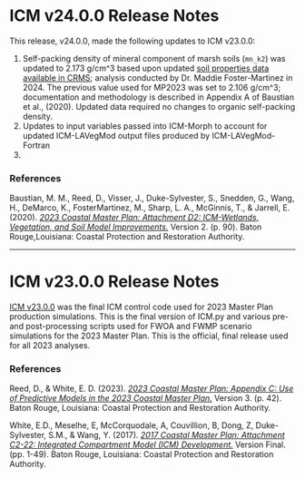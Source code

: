 
# ICM v24.0.0 Release Notes

This release, v24.0.0, made the following updates to ICM v23.0.0:<br>
1. Self-packing density of mineral component of marsh soils (`mn_k2`) was updated to 2.173 g/cm^3 based upon updated [soil properties data available in CRMS](https://cims.coastal.louisiana.gov/DataDownload/DataDownload.aspx?type=soil_properties); analysis conducted by Dr. Maddie Foster-Martinez in 2024. The previous value used for MP2023 was set to 2.106 g/cm^3; documentation and methodology is described in Appendix A of Baustian et al., (2020). Updated data required no changes to organic self-packing density. 
2. Updates to input variables passed into ICM-Morph to account for updated ICM-LAVegMod output files produced by ICM-LAVegMod-Fortran 
3.  <br>


### References

Baustian, M. M., Reed, D., Visser, J., Duke-Sylvester, S., Snedden, G., Wang, H., DeMarco, K., FosterMartinez, M., Sharp, L. A., McGinnis, T., & Jarrell, E. (2020). [*2023 Coastal Master Plan: Attachment D2: ICM-Wetlands, Vegetation, and Soil Model Improvements.*](https://coastal.la.gov/wp-content/uploads/2023/08/D2_2023ICM-Wetlands-Veg-Soils-Model-Improvements_Jun2020_v2.pdf) Version 2. (p. 90). Baton Rouge,Louisiana: Coastal Protection and Restoration Authority.

---

# ICM v23.0.0 Release Notes

[ICM v23.0.0](https://github.com/CPRA-MP/ICM/releases/tag/v23.0.0) was the final ICM control code used for 2023 Master Plan production simulations.
This is the final version of ICM.py and various pre- and post-processing scripts used for FWOA and FWMP scenario simulations for the 2023 Master Plan. This is the official, final release used for all 2023 analyses.

### References

Reed, D., & White, E. D. (2023). [*2023 Coastal Master Plan: Appendix C: Use of Predictive Models in the 2023 Coastal Master Plan.*](https://coastal.la.gov/wp-content/uploads/2023/05/C_UsePredictiveModels_Jan2023_v3.pdf) Version 3. (p. 42). Baton Rouge, Louisiana: Coastal Protection and Restoration Authority. 

White, E.D., Meselhe, E, McCorquodale, A, Couvillion, B, Dong, Z, Duke-Sylvester, S.M., & Wang, Y. (2017). [*2017 Coastal Master Plan: Attachment C2-22: Integrated Compartment Model (ICM) Development.*](https://coastal.la.gov/wp-content/uploads/2017/04/Attachment-C3-22_FINAL_03.07.2017.pdf) Version Final. (pp. 1-49). Baton Rouge, Louisiana: Coastal Protection and Restoration Authority.

